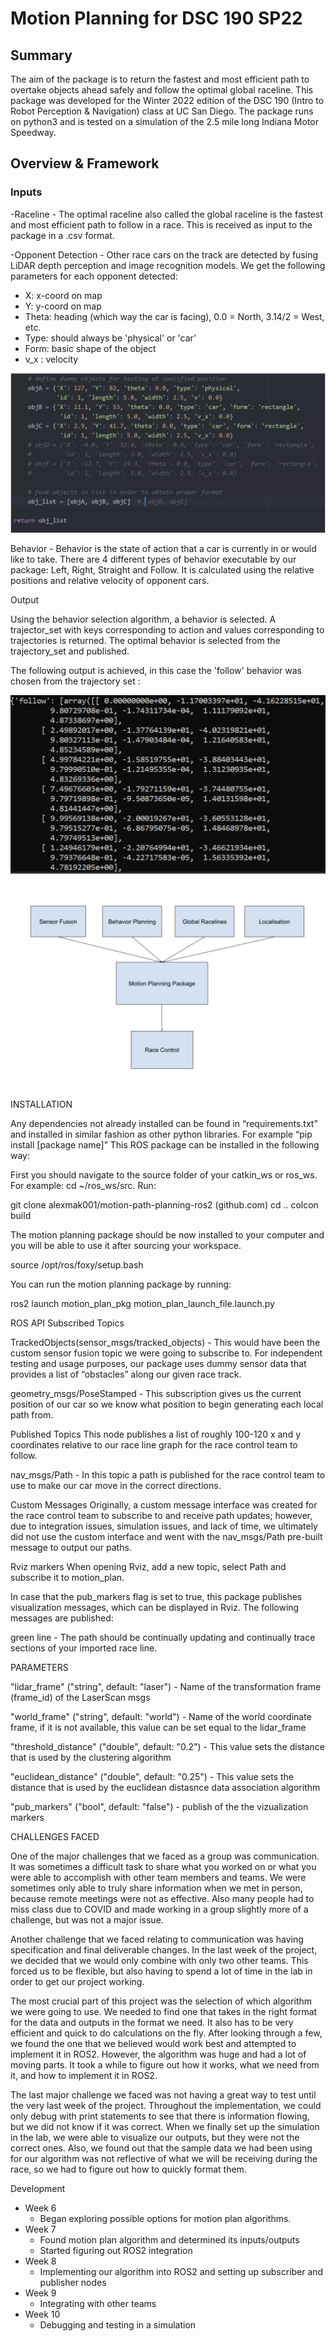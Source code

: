 # Motion Planning for DSC 190 SP22

## Summary

The aim of the package is to return the fastest and most efficient path to overtake objects ahead safely and follow the optimal global raceline. This package was developed for the Winter 2022 edition of the DSC 190 (Intro to Robot Perception &amp; Navigation) class at UC San Diego. The package runs on python3 and is tested on a simulation of the 2.5 mile long Indiana Motor Speedway.

## Overview &amp; Framework

### Inputs

-Raceline - The optimal raceline also called the global raceline is the fastest and most efficient path to follow in a race. This is received as input to the package in a .csv format.

-Opponent Detection - Other race cars on the track are detected by fusing LiDAR depth perception and image recognition models. We get the following parameters for each opponent detected:

- X: x-coord on map
- Y: y-coord on map
- Theta: heading (which way the car is facing), 0.0 = North, 3.14/2 = West, etc.
- Type: should always be &#39;physical&#39; or &#39;car&#39;
- Form: basic shape of the object
- v\_x : velocity

![](docs/sensor_fusion.png)

Behavior - Behavior is the state of action that a car is currently in or would like to take. There are 4 different types of behavior executable by our package: Left, Right, Straight and Follow. It is calculated using the relative positions and relative velocity of opponent cars.

Output

Using the behavior selection algorithm, a behavior is selected. A trajector\_set with keys corresponding to action and values corresponding to trajectories is returned. The optimal behavior is selected from the trajectory\_set and published.

The following output is achieved, in this case the &#39;follow&#39; behavior was chosen from the trajectory set :

![](docs/output.png)

![](docs/package_framework.png)

INSTALLATION

Any dependencies not already installed can be found in “requirements.txt” and installed in similar fashion as other python libraries. For example “pip install [package name]” 
This ROS package can be installed in the following way:

First you should navigate to the source folder of your catkin_ws or ros_ws. 
For example: cd ~/ros_ws/src.
Run:

git clone alexmak001/motion-path-planning-ros2 (github.com)
cd ..
colcon build

The motion planning package should be now installed to your computer and you will be able to use it after sourcing your workspace.

source /opt/ros/foxy/setup.bash

You can run the motion planning package by running:

ros2 launch motion_plan_pkg motion_plan_launch_file.launch.py

ROS API
Subscribed Topics

TrackedObjects(sensor_msgs/tracked_objects) - This would have been the custom sensor fusion topic we were going to subscribe to. For independent testing and usage purposes, our package uses dummy sensor data that provides a list of “obstacles” along our given race track.

geometry_msgs/PoseStamped - This subscription gives us the current position of our car so we know what position to begin generating each local path from. 

Published Topics
This node publishes a list of roughly 100-120 x and y coordinates relative to our race line graph for the race control team to follow. 

nav_msgs/Path - In this topic a path is published for the race control team to use to make our car move in the correct directions. 

Custom Messages
Originally, a custom message interface was created for the race control team to subscribe to and receive path updates; however, due to integration issues, simulation issues, and lack of time, we ultimately did not use the custom interface and went with the nav_msgs/Path pre-built message to output our paths.

Rviz markers
When opening Rviz, add a new topic, select Path and subscribe it to motion_plan.

In case that the pub_markers flag is set to true, this package publishes visualization messages, which can be displayed in Rviz. The following messages are published:

green line - The path should be continually updating and continually trace sections of your imported race line.


PARAMETERS

&quot;lidar\_frame&quot; (&quot;string&quot;, default: &quot;laser&quot;) - Name of the transformation frame (frame\_id) of the LaserScan msgs

&quot;world\_frame&quot; (&quot;string&quot;, default: &quot;world&quot;) - Name of the world coordinate frame, if it is not available, this value can be set equal to the lidar\_frame

&quot;threshold\_distance&quot; (&quot;double&quot;, default: &quot;0.2&quot;) - This value sets the distance that is used by the clustering algorithm

&quot;euclidean\_distance&quot; (&quot;double&quot;, default: &quot;0.25&quot;) - This value sets the distance that is used by the euclidean distasnce data association algorithm

&quot;pub\_markers&quot; (&quot;bool&quot;, default: &quot;false&quot;) - publish of the the vizualization markers

CHALLENGES FACED

One of the major challenges that we faced as a group was communication. It was sometimes a difficult task to share what you worked on or what you were able to accomplish with other team members and teams. We were sometimes only able to truly share information when we met in person, because remote meetings were not as effective. Also many people had to miss class due to COVID and made working in a group slightly more of a challenge, but was not a major issue.

Another challenge that we faced relating to communication was having specification and final deliverable changes. In the last week of the project, we decided that we would only combine with only two other teams. This forced us to be flexible, but also having to spend a lot of time in the lab in order to get our project working.

The most crucial part of this project was the selection of which algorithm we were going to use. We needed to find one that takes in the right format for the data and outputs in the format we need. It also has to be very efficient and quick to do calculations on the fly. After looking through a few, we found the one that we believed would work best and attempted to implement it in ROS2. However, the algorithm was huge and had a lot of moving parts. It took a while to figure out how it works, what we need from it, and how to implement it in ROS2.

The last major challenge we faced was not having a great way to test until the very last week of the project. Throughout the implementation, we could only debug with print statements to see that there is information flowing, but we did not know if it was correct. When we finally set up the simulation in the lab, we were able to visualize our outputs, but they were not the correct ones. Also, we found out that the sample data we had been using for our algorithm was not reflective of what we will be receiving during the race, so we had to figure out how to quickly format them.

Development

  - Week 6
    - Began exploring possible options for motion plan algorithms.
  - Week 7
    - Found motion plan algorithm and determined its inputs/outputs
    - Started figuring out ROS2 integration
  - Week 8
    - Implementing our algorithm into ROS2 and setting up subscriber and publisher nodes
  - Week 9
    - Integrating with other teams
  - Week 10
    - Debugging and testing in a simulation
